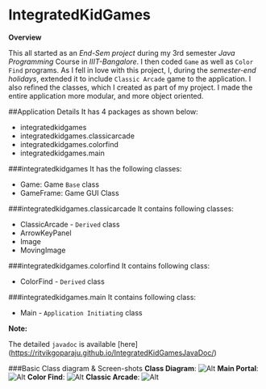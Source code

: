 # IntegratedKidGames

**Overview**

This all started as an *End-Sem project* during my 3rd semester *Java Programming* Course in *IIIT-Bangalore*. I then coded `Game` as well as `Color Find` programs. As I fell in love with this project, I, during the *semester-end holidays*, extended it to include `Classic Arcade` game to the application. I also refined the classes, which I created as part of my project. I made the entire application more modular, and more object oriented.

##Application Details
It has 4 packages as shown below:

- integratedkidgames
- integratedkidgames.classicarcade
- integratedkidgames.colorfind
- integratedkidgames.main

###integratedkidgames
It has the following classes:

- Game: Game `Base` class
- GameFrame: Game GUI Class

###integratedkidgames.classicarcade
It contains following classes:

- ClassicArcade - `Derived` class
- ArrowKeyPanel
- Image
- MovingImage

###integratedkidgames.colorfind
It contains following class:

- ColorFind - `Derived` class

###integratedkidgames.main
It contains following class:

- Main - `Application Initiating` class

**Note:**

The detailed `javadoc` is available [here] (https://ritvikgoparaju.github.io/IntegratedKidGamesJavaDoc/)

###Basic Class diagram & Screen-shots
**Class Diagram**: ![Alt](https://ritvikgoparaju.github.io/IntegratedKidGamesJavaDoc/images-for-javadoc/classdiagram.jpg "Class Diagram")
**Main Portal**: ![Alt](https://ritvikgoparaju.github.io/IntegratedKidGamesJavaDoc/images-for-javadoc/main.jpg "Main")
**Color Find**: ![Alt](https://ritvikgoparaju.github.io/IntegratedKidGamesJavaDoc/images-for-javadoc/colorfind.jpg "Color Find")
**Classic Arcade**: ![Alt](https://ritvikgoparaju.github.io/IntegratedKidGamesJavaDoc/images-for-javadoc/classicarcade.jpg "Classic Arcade")
